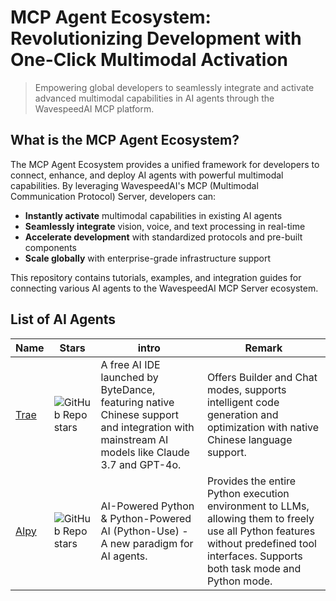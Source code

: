 # MCP Agent Ecosystem: Revolutionizing Development with One-Click Multimodal Activation

> Empowering global developers to seamlessly integrate and activate advanced multimodal capabilities in AI agents through the WavespeedAI MCP platform.

## What is the MCP Agent Ecosystem?

The MCP Agent Ecosystem provides a unified framework for developers to connect, enhance, and deploy AI agents with powerful multimodal capabilities. By leveraging WavespeedAI's MCP (Multimodal Communication Protocol) Server, developers can:

- **Instantly activate** multimodal capabilities in existing AI agents
- **Seamlessly integrate** vision, voice, and text processing in real-time
- **Accelerate development** with standardized protocols and pre-built components
- **Scale globally** with enterprise-grade infrastructure support

This repository contains tutorials, examples, and integration guides for connecting various AI agents to the WavespeedAI MCP Server ecosystem.


## List of AI Agents
|Name|Stars|intro|Remark|
|---|---|---|---|
|[Trae](https://www.trae.ai) |![GitHub Repo stars](https://img.shields.io/github/stars/Trae-AI/Trae?style=social)|A free AI IDE launched by ByteDance, featuring native Chinese support and integration with mainstream AI models like Claude 3.7 and GPT-4o.|Offers Builder and Chat modes, supports intelligent code generation and optimization with native Chinese language support.|
|[AIpy](https://www.aipy.app/) |![GitHub Repo stars](https://img.shields.io/github/stars/knownsec/aipyapp?style=social)|AI-Powered Python & Python-Powered AI (Python-Use) - A new paradigm for AI agents.|Provides the entire Python execution environment to LLMs, allowing them to freely use all Python features without predefined tool interfaces. Supports both task mode and Python mode.|
